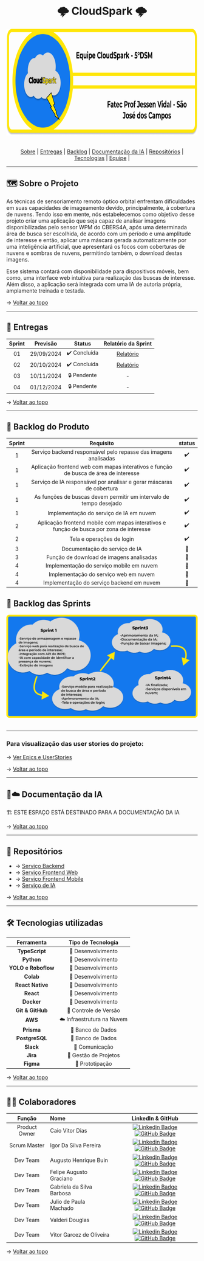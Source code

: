 <h1 id="topo" align="center"> 🌩️ CloudSpark 🌩️</h1>

<div align="center">
  <img src="./assets/bannerProjetogit.png" height="280px" alt="Banner do Projeto">
</div>

<br>

<p align="center"> 
  <a href="#sobre">Sobre</a>  |  
  <a href="#entregas">Entregas</a>  |
  <a href="#backlog">Backlog</a> |
  <a href="#docs da ia">Documentação da IA</a>  |
  <a href="#repositorios"> Repositórios</a> |
  <a href="#tecnologias">Tecnologias</a>  |
  <a href="#equipe">Equipe</a> |
</p>

---

<span id="sobre">

## 🗺️  Sobre o Projeto

As técnicas de sensoriamento remoto óptico orbital enfrentam dificuldades em suas capacidades de imageamento devido, principalmente, à cobertura de nuvens. Tendo isso em mente, nós estabelecemos como objetivo desse projeto criar uma aplicação que seja capaz de analisar imagens disponibilizadas pelo sensor WPM do CBERS4A, após uma determinada área de busca ser escolhida, de acordo com um período e uma amplitude de interesse e então, aplicar uma máscara gerada automaticamente por uma inteligência artificial, que apresentará os focos com coberturas de nuvens e sombras de nuvens, permitindo também, o download destas imagens. 

Esse sistema contará com disponibilidade para dispositivos móveis, bem como, uma interface web intuitiva para realização das buscas de interesse. Além disso, a aplicação será integrada com uma IA de autoria própria, amplamente treinada e testada.

→ [Voltar ao topo](#topo)

---

<span id="entregas">

## 🔨 Entregas

| Sprint | Previsão | Status | Relatório da Sprint |
|:--:|:----------:|:------------:|:-------------:|
| 01 | 29/09/2024 | ✔️ Concluída | [Relatório](https://github.com/CloudSparkTeam/documentation/blob/main/sprints/sprint1.md) |
| 02 | 20/10/2024 | ✔️ Concluída | [Relatório](https://github.com/CloudSparkTeam/documentation/blob/main/sprints/sprint2.md) |
| 03 | 10/11/2024 | 🔒 Pendente | - |
| 04 | 01/12/2024 | 🔒 Pendente | - |

→ [Voltar ao topo](#topo)

---

<span id="backlog">

## 📝 Backlog do Produto

<div align="center">
  
|Sprint | Requisito | status |
|:-----:|:----------:|:-----:|
| 1 | Serviço backend responsável pelo repasse das imagens analisadas | ✔️ |
| 1 | Aplicação frontend web com mapas interativos e função de busca de área de interesse| ✔️ |
| 1 | Serviço de IA responsável por analisar e gerar máscaras de cobertura | ✔️ |
| 1 | As funções de buscas devem permitir um intervalo de tempo desejado| ✔️ |
| 1 | Implementação do serviço de IA em nuvem | ✔️ |
| 2 | Aplicação frontend mobile com mapas interativos e função de busca por zona de interesse| ✔️ |
| 2 | Tela e operações de login | ✔️ |
| 3 | Documentação do serviço de IA| 🔐 |
| 3 | Função de download de imagens analisadas | 🔐 |
| 4 | Implementação do serviço mobile em nuvem | 🔐 |
| 4 | Implementação do serviço web em nuvem | 🔐 |
| 4 | Implementação do serviço backend em nuvem | 🔐 |

</div>

## 📝 Backlog das Sprints

<div align="center">
  <img src="./assets/diagSprints.png">
</div>
<br>

---

### Para visualização das user stories do projeto:
→ [Ver Epics e UserStories](https://github.com/CloudSparkTeam/documentation/blob/main/docs/EpicsUserStories.md)

→ [Voltar ao topo](#topo)

---

<span id="docs-da-ia">

## 🤖☁️ Documentação da IA

🏗️ ESTE ESPAÇO ESTÁ DESTINADO PARA A DOCUMENTAÇÃO DA IA

→ [Voltar ao topo](#topo)

---

<span id="repositorios">

## 📡 Repositórios

- → [Serviço Backend](https://github.com/CloudSparkTeam/cloudSpark-warehouse)
- → [Serviço Frontend Web](https://github.com/CloudSparkTeam/cloudSpark-web)
- → [Serviço Frontend Mobile](https://github.com/CloudSparkTeam/cloudSpark-mobile)
- → [Serviço de IA](https://github.com/CloudSparkTeam/cloudSpark-terminator)

→ [Voltar ao topo](#topo)

---

<span id="tecnologias">

## 🛠️ Tecnologias utilizadas


| Ferramenta      | Tipo de Tecnologia       |
|:---------------:|:-----------------------:|
| **TypeScript**  | 🔨 Desenvolvimento      |
| **Python**      | 🔨 Desenvolvimento      |
| **YOLO e Roboflow** | 🔨 Desenvolvimento  |
| **Colab**       | 🔨 Desenvolvimento         |
| **React Native**| 🔨 Desenvolvimento      |
| **React**       | 🔨 Desenvolvimento      |
| **Docker**      | 🔧 Desenvolvimento      |
| **Git & GitHub**| 🔧 Controle de Versão   |
| **AWS**         | ☁️ Infraestrutura na Nuvem |
| **Prisma**      | 🔧 Banco de Dados       |
| **PostgreSQL**  | 🔧 Banco de Dados       |
| **Slack**       | 👥 Comunicação          |
| **Jira**        | 👥 Gestão de Projetos   |
| **Figma**       | 📝 Prototipação         |


→ [Voltar ao topo](#topo)

---

<span id="equipe">

## 🧑‍💻 Colaboradores

|    Função     | Nome                                  |                                                                                                                                                      LinkedIn & GitHub                                                                                                                                                      |
| :-----------: | :------------------------------------ | :-------------------------------------------------------------------------------------------------------------------------------------------------------------------------------------------------------------------------------------------------------------------------------------------------------------------------: |
| Product Owner | Caio Vitor Dias |  [![Linkedin Badge](https://img.shields.io/badge/Linkedin-blue?style=flat-square&logo=Linkedin&logoColor=white)](https://www.linkedin.com/in/caio-vitor-c1/) [![GitHub Badge](https://img.shields.io/badge/GitHub-111217?style=flat-square&logo=github&logoColor=white)](https://github.com/caiovitordias1)             |
| Scrum Master  | Igor Da Silva Pereira | [![Linkedin Badge](https://img.shields.io/badge/Linkedin-blue?style=flat-square&logo=Linkedin&logoColor=white)](https://www.linkedin.com/in/igor-da-silva-pereira/) [![GitHub Badge](https://img.shields.io/badge/GitHub-111217?style=flat-square&logo=github&logoColor=white)](https://github.com/igorpereira28)             |
|   Dev Team    | Augusto Henrique Buin |  [![Linkedin Badge](https://img.shields.io/badge/Linkedin-blue?style=flat-square&logo=Linkedin&logoColor=white)](www.linkedin.com/in/augusto-henrique-buin) [![GitHub Badge](https://img.shields.io/badge/GitHub-111217?style=flat-square&logo=github&logoColor=white)](https://github.com/AugustoBuin)    |
|   Dev Team    | Felipe Augusto Graciano | [![Linkedin Badge](https://img.shields.io/badge/Linkedin-blue?style=flat-square&logo=Linkedin&logoColor=white)](https://www.linkedin.com/in/felipe-augusto-graciano-2b796026a/) [![GitHub Badge](https://img.shields.io/badge/GitHub-111217?style=flat-square&logo=github&logoColor=white)](https://github.com/Yetgvg) |
|   Dev Team    | Gabriela da Silva Barbosa | [![Linkedin Badge](https://img.shields.io/badge/Linkedin-blue?style=flat-square&logo=Linkedin&logoColor=white)](https://www.linkedin.com/in/gabrieladsbarbosa) [![GitHub Badge](https://img.shields.io/badge/GitHub-111217?style=flat-square&logo=github&logoColor=white)](https://github.com/gabidsbarbosa) |
|   Dev Team    | Julio de Paula Machado | [![Linkedin Badge](https://img.shields.io/badge/Linkedin-blue?style=flat-square&logo=Linkedin&logoColor=white)](https://www.linkedin.com/in/júlio-machado-7a07a4250) [![GitHub Badge](https://img.shields.io/badge/GitHub-111217?style=flat-square&logo=github&logoColor=white)](https://github.com/JulioPm142) |
|   Dev Team    | Valderi Douglas | [![Linkedin Badge](https://img.shields.io/badge/Linkedin-blue?style=flat-square&logo=Linkedin&logoColor=white)](https://br.linkedin.com/in/valderidouglas) [![GitHub Badge](https://img.shields.io/badge/GitHub-111217?style=flat-square&logo=github&logoColor=white)](https://github.com/ValderiDouglas) |
|   Dev Team    | Vitor Garcez de Oliveira | [![Linkedin Badge](https://img.shields.io/badge/Linkedin-blue?style=flat-square&logo=Linkedin&logoColor=white)](https://www.linkedin.com/in/vitorgarcezdeoliveira/) [![GitHub Badge](https://img.shields.io/badge/GitHub-111217?style=flat-square&logo=github&logoColor=white)](https://github.com/Vitaog) |


→ [Voltar ao topo](#topo)
